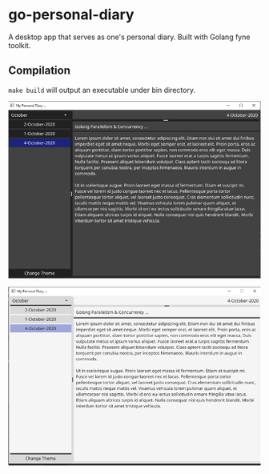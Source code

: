 # go-personal-diary

A desktop app that serves as one's personal diary.
Built with Golang fyne toolkit.

## Compilation

`make build` will output an executable under bin directory.

![Go personal diary](https://github.com/Harry-027/go-personal-diary/blob/master/screenshots/Diary_1.PNG?raw=true "Black Background Theme")


![Go personal diary](https://github.com/Harry-027/go-personal-diary/blob/master/screenshots/Diary_2.PNG?raw=true "White Background Theme")
